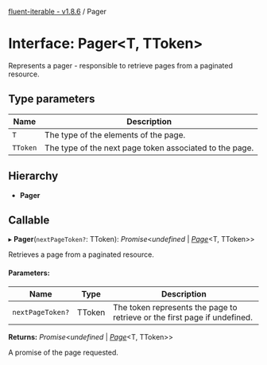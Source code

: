 [fluent-iterable - v1.8.6](../README.md) / Pager

# Interface: Pager<T, TToken\>

Represents a pager - responsible to retrieve pages from a paginated resource.

## Type parameters

Name | Description |
------ | ------ |
`T` | The type of the elements of the page.   |
`TToken` | The type of the next page token associated to the page.    |

## Hierarchy

* **Pager**

## Callable

▸ **Pager**(`nextPageToken?`: TToken): *Promise*<*undefined* \| [*Page*](page.md)<T, TToken\>\>

Retrieves a page from a paginated resource.

#### Parameters:

Name | Type | Description |
------ | ------ | ------ |
`nextPageToken?` | TToken | The token represents the page to retrieve or the first page if undefined.   |

**Returns:** *Promise*<*undefined* \| [*Page*](page.md)<T, TToken\>\>

A promise of the page requested.
